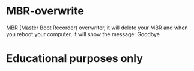 # MBR-overwrite

MBR (Master Boot Recorder) overwriter, it will delete your MBR and when you reboot your computer, it will show the message: Goodbye

# Educational purposes only
